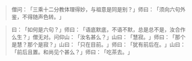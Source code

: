 > 僧问：​「三乘十二分教体理得妙，与祖意是同是别？​」师曰：​「须向六句外鉴，不得随声色转。​」

> 曰：​「如何是六句？​」师曰：​「语底默底，不语不默，总是总不是，汝合作么生？​」僧无对。问仰山：​「汝名甚么？​」山曰：​「慧寂。​」师曰：​「那个是慧？那个是寂？​」山曰：​「只在目前。​」师曰：​「犹有前后在。​」山曰：​「前后且置。和尚见个甚么？​」师曰：​「吃茶去。​」


